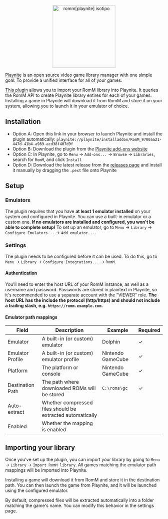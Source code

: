 <!-- trunk-ignore-all(markdownlint/MD033) -->
<!-- trunk-ignore-all(markdownlint/MD041) -->

<div align="center">
    <img src="../../resources/romm/integrations/playnite.svg" height="200px" width="200px" alt="romm[playnite] isotipo">
</div>

<a href="https://playnite.link" target="_blank">Playnite</a> is an open source video game library manager with one simple goal: To provide a unified interface for all of your games.

<a href="https://github.com/rommapp/playnite-plugin" target="_blank">This plugin</a> allows you to import your RomM library into Playnite. It queries the RomM API to create Playnite library entires for each of your games. Installing a game in Playnite will download it from RomM and store it on your system, allowing you to launch it in your emulator of choice.

## Installation

- Option A: Open this link in your browser to launch Playnite and install the plugin automatically: `playnite://playnite/installaddon/RomM_9700aa21-447d-41b4-a989-acd38f407d9f`
- Option B: Download the plugin from the [Playnite add-ons website](https://playnite.link/addons.html#RomM_9700aa21-447d-41b4-a989-acd38f407d9f)
- Option C: In Playnite, go to `Menu` -> `Add-ons...` -> `Browse` -> `Libraries`, search for `RomM`, and click `Install`
- Option D: Download the latest release from the [releases page](https://github.com/rommapp/playnite-plugin/releases/latest) and install it manually by dragging the `.pext` file onto Playnite

## Setup

### Emulators

The plugin requires that you have **at least 1 emulator installed** on your system and configured in Playnite. You can use a built-in emulator or a custom one. **If no emulators are installed and configured, you won't be able to complete setup!** To set up an emulator, go to `Menu` -> `Library` -> `Configure Emulators...` -> `Add emulator...`.

### Settings

The plugin needs to be configured before it can be used. To do this, go to `Menu` -> `Library` -> `Configure Integrations...` -> `RomM`.

#### Authentication

You'll need to enter the host URL of your RomM instance, as well as a username and password. Passwords are stored in plaintext in Playnite, so it's recommended to use a separate account with the "VIEWER" role. **The host URL has the include the protocol (http/https) and should not include a trailing slash, e.g. `https://romm.example.com`.**

#### Emulator path mappings

| Field            | Description                                                | Example           | Required |
| ---------------- | ---------------------------------------------------------- | ----------------- | -------- |
| Emulator         | A built-in (or custom) emulator                            | Dolphin           | ✓        |
| Emulator Profile | A built-in (or custom) emulator profile                    | Nintendo GameCube | ✓        |
| Platform         | The platform or console                                    | Nintendo GameCube | ✓        |
| Destination Path | The path where downloaded ROMs will be stored              | `C:\roms\gc`      | ✓        |
| Auto-extract     | Whether compressed files should be extracted automatically |                   |          |
| Enabled          | Whether the mapping is enabled                             |                   |          |

## Importing your library

Once you've set up the plugin, you can import your library by going to `Menu` -> `Library` -> `Import RomM library`. All games matching the emulator path mappings will be imported into Playnite.

Installing a game will download it from RomM and store it in the destination path. You can then launch the game from Playnite, and it will be launched using the configured emulator.

By default, compressed files will be extracted automatically into a folder matching the game's name. You can modify this behavior in the settings page.
